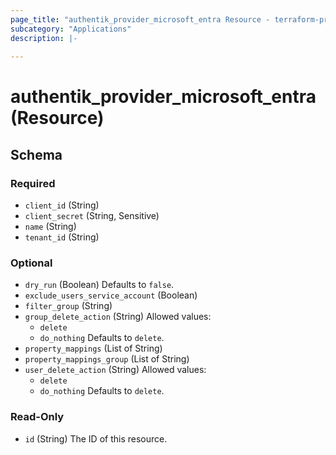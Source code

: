 ```yaml
---
page_title: "authentik_provider_microsoft_entra Resource - terraform-provider-authentik"
subcategory: "Applications"
description: |-
  
---
```


# authentik_provider_microsoft_entra (Resource)





<!-- schema generated by tfplugindocs -->
## Schema

### Required

- `client_id` (String)
- `client_secret` (String, Sensitive)
- `name` (String)
- `tenant_id` (String)

### Optional

- `dry_run` (Boolean) Defaults to `false`.
- `exclude_users_service_account` (Boolean)
- `filter_group` (String)
- `group_delete_action` (String) Allowed values:
  - `delete`
  - `do_nothing`
 Defaults to `delete`.
- `property_mappings` (List of String)
- `property_mappings_group` (List of String)
- `user_delete_action` (String) Allowed values:
  - `delete`
  - `do_nothing`
 Defaults to `delete`.

### Read-Only

- `id` (String) The ID of this resource.
